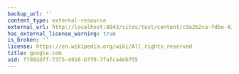 ```yaml
---
backup_url: ''
content_type: external-resource
external_url: http://localhost:8043/sites/test/content/c9a2b2ca-fdbe-43a6-93aa-87a6dd1d16c9/?ocw_resource_link_uuid=c9a2b2ca-fdbe-43a6-93aa-87a6dd1d16c9&ocw_resource_link_suffix=
has_external_license_warning: true
is_broken: ''
license: https://en.wikipedia.org/wiki/All_rights_reserved
title: google.com
uid: f7892dff-7375-4916-b7f9-7fafca4eb755
---
```


